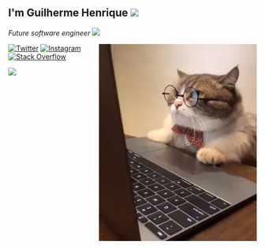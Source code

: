 <h2> I'm Guilherme Henrique <img src="https://media.giphy.com/media/12oufCB0MyZ1Go/giphy.gif" width="40"></h2>

<p><em>Future software engineer <img src="https://media.giphy.com/media/WUlplcMpOCEmTGBtBW/giphy.gif" width="30"> 
</em></p>
<img align="right" alt="GIF" height="400px" src="/media/giphy.webp" />


<a href="https://twitter.com/Gh102102" target="_blank"><img src="https://img.shields.io/badge/-Twitter-1da1f2?style=flat-square&labelColor=1da1f2&logo=twitter&logoColor=white" alt="Twitter"></a>
<a href="https://www.instagram.com/guilp102/?hl=pt" target="_blank"><img src="https://img.shields.io/badge/Instagram-%23E4405F.svg?&style=flat-square&logo=instagram&logoColor=white" alt="Instagram"></a>
[![Stack Overflow](https://img.shields.io/badge/-Stack%20Overflow-222222?style=flat-square&logo=stack-overflow&logoColor=white&link=https://pt.stackoverflow.com/users/206127/guilherme-henrique)](https://pt.stackoverflow.com/users/206127/guilherme-henrique)

<img align="left" src="https://github-readme-stats.vercel.app/api?username=guilp102&&show_icons=true&title_color=ffffff&icon_color=bb2acf&text_color=daf7dc&bg_color=151515">
